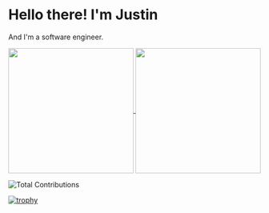 # Hello there! I'm Justin

And I'm a software engineer.

<!-- ![Most Used Languages](https://github-readme-stats.vercel.app/api/top-langs?username=jmbealer&langs_count=10&show_icons=true&locale=en&layout=compact&theme=gruvbox&hide_border=true&card_width=325) -->

<a href="https://github.com/anuraghazra/github-readme-stats">
  <!-- <img height=200 align="center" src="https://github-readme-stats.vercel.app/api?username=anuraghazra" /> -->
  <img height=250 align="center" src="https://github-readme-stats.vercel.app/api?username=jmbealer&show_icons=true&theme=gruvbox&hide_border=true" />
</a>

<a href="https://github.com/anuraghazra/convoychat">
  <img height=250 align="center" src="https://github-readme-stats.vercel.app/api/top-langs/?username=jmbealer&layout=donut-vertical&theme=gruvbox&hide_border=true&card_width=500" />
</a>

![Total Contributions](https://github-readme-streak-stats.herokuapp.com/?user=jmbealer&theme=gruvbox&hide_border=true&card_width=900)

[![trophy](https://github-profile-trophy.vercel.app/?username=jmbealer&theme=gruvbox&rank=-UNKNOWN,-Unknown)](https://github.com/ryo-ma/github-profile-trophy)
